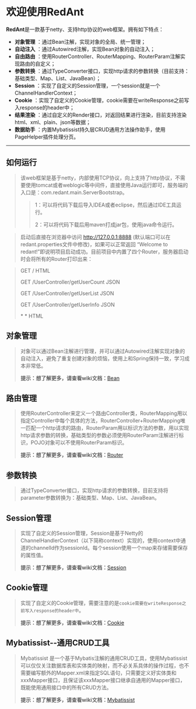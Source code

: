 # 欢迎使用RedAnt


**RedAnt**是一款基于netty、支持http协议的web框架。拥有如下特点：
 
- **对象管理** ：通过Bean注解，实现对象的全局、统一管理；
- **自动注入** ：通过Autowired注解，实现Bean对象的自动注入；
- **自由路由** ：使用RouterController、RouterMapping、RouterParam注解实现路由的自定义；
- **参数转换** ：通过TypeConverter接口，实现http请求的参数转换（目前支持：基础类型、Map、List、JavaBean）；
- **Session** ：实现了自定义的Session管理，一个session就是一个ChannelHandlerContext；
- **Cookie** ：实现了自定义的Cookie管理，cookie需要在writeResponse之前写入response的header中；
- **结果渲染** ：通过自定义的Render接口，对返回结果进行渲染，目前支持渲染html、xml、plain、json等数据；
- **数据助手** ：内置Mybatissist持久层CRUD通用方法操作助手，使用PageHelper插件处理分页。

-------------------

## 如何运行

> 该web框架是基于netty，内部使用TCP协议，向上支持了http协议，不需要使用tomcat或者weblogic等中间件，直接使用Java运行即可，服务端的入口是：com.redant.main.ServerBootstrap。
> >1：可以将代码下载后导入IDEA或者eclipse，然后通过IDE工具运行。
> >
> >2：可以将代码下载后用maven打成jar包，使用java命令运行。

> 启动后直接在浏览器中访问 http://127.0.0.1:8888 (默认端口可以在redant.properties文件中修改)，如果可以正常返回 “Welcome to redant!”即说明项目启动成功。目前项目中内置了四个Router，服务器启动时会将所有的Router打印出来：

> GET  /                               HTML
>
> GET  /UserController/getUserCount    JSON
>
> GET  /UserController/getUserList     JSON
>
> GET  /UserController/getUserInfo     JSON
>
> \*    \*                             HTML



## 对象管理

> 对象可以通过Bean注解进行管理，并可以通过Autowired注解实现对象的自动注入，避免了重复创建对象的烦恼，使用上和Spring保持一致，学习成本非常低。
> 
> **提示：**想了解更多，请查看**wiki文档：**[Bean][1]



## 路由管理

> 使用RouterController来定义一个路由Controller类，RouterMapping用以指定Controller中每个具体的方法，RouterController+RouterMapping唯一匹配一个http请求的路由，RouterParam用以标识方法的参数，用以实现http请求参数的转换，基础类型的参数必须使用RouterParam注解进行标识，POJO对象可以不使用RouterParam标识。
> 
> **提示：**想了解更多，请查看**wiki文档：**[Router][2]



## 参数转换

> 通过TypeConverter接口，实现http请求的参数转换，目前支持将parameter参数转换为：基础类型、Map、List、JavaBean。



## Session管理

> 实现了自定义的Session管理，Session是基于Netty的ChannelHandlerContext（以下简称context）实现的，使用context中通道的channelId作为sessionId。每个session使用一个map来存储需要保存的属性值。
> 
> **提示：**想了解更多，请查看**wiki文档：**[Session][3]



## Cookie管理

> 实现了自定义的Cookie管理，需要注意的是`cookie需要在writeResponse之前写入response的header中`。
> 
> **提示：**想了解更多，请查看**wiki文档：**[Cookie][4]




## Mybatissist--通用CRUD工具

> Mybatissist 是一个基于Mybatis注解的通用CRUD工具，使用Mybatissist可以仅仅关注数据库表和实体类的映射，而不必关系具体的操作过程，也不需要编写额外的Mapper.xml来指定SQL语句，只需要定义好实体类和xxxMapper接口，且保证该xxxMapper接口继承自通用的Mapper接口，既能使用通用接口中的所有CRUD方法。
> 
> **提示：**想了解更多，请查看**wiki文档：**[Mybatissist][5]



  [1]: https://github.com/all4you/redant/wiki/1:Bean?_blank
  [2]: https://github.com/all4you/redant/wiki/2:Router?_blank
  [3]: https://github.com/all4you/redant/wiki/3:Session?_blank
  [4]: https://github.com/all4you/redant/wiki/4:Cookie?_blank
  [5]: https://github.com/all4you/redant/wiki/5:Mybatissist?_blank

